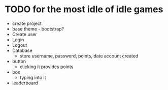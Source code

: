 TODO for the most idle of idle games
====================================

*   create project
*   base theme - bootstrap?
*   Create user
*   Login
*   Logout
*   Database
    -   store username, password, points, date account created
*   button
    -   clicking it provides points
*   box
    -   typing into it 
*   leaderboard
